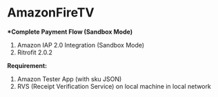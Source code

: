 # AmazonFireTV
<b>*Complete Payment Flow (Sandbox Mode)</b>
1. Amazon IAP 2.0 Integration (Sandbox Mode)
2. Ritrofit 2.0.2

<b>Requirement:</b>
1. Amazon Tester App (with sku JSON)
2. RVS (Receipt Verification Service) on local machine in local network
